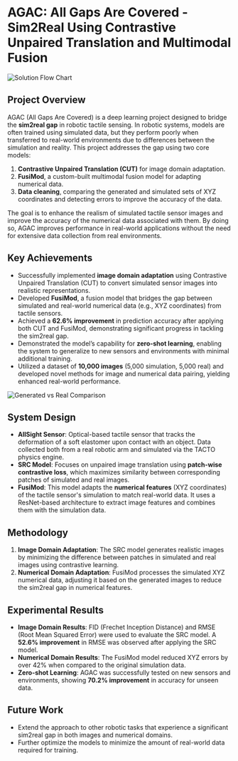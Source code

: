 # AGAC: All Gaps Are Covered - Sim2Real Using Contrastive Unpaired Translation and Multimodal Fusion

![Solution Flow Chart](./Images/Solution%20flow%20chart2%20(1).png)

## Project Overview
AGAC (All Gaps Are Covered) is a deep learning project designed to bridge the **sim2real gap** in robotic tactile sensing. In robotic systems, models are often trained using simulated data, but they perform poorly when transferred to real-world environments due to differences between the simulation and reality. This project addresses the gap using two core models:
1. **Contrastive Unpaired Translation (CUT)** for image domain adaptation.
2. **FusiMod**, a custom-built multimodal fusion model for adapting numerical data.
3. **Data cleaning**, comparing the generated and  simulated sets of XYZ coordinates and detecting errors to improve the accuracy of the data.


The goal is to enhance the realism of simulated tactile sensor images and improve the accuracy of the numerical data associated with them. By doing so, AGAC improves performance in real-world applications without the need for extensive data collection from real environments.

## Key Achievements
- Successfully implemented **image domain adaptation** using Contrastive Unpaired Translation (CUT) to convert simulated sensor images into realistic representations.
- Developed **FusiMod**, a fusion model that bridges the gap between simulated and real-world numerical data (e.g., XYZ coordinates) from tactile sensors.
- Achieved a **62.6% improvement** in prediction accuracy after applying both CUT and FusiMod, demonstrating significant progress in tackling the sim2real gap.
- Demonstrated the model’s capability for **zero-shot learning**, enabling the system to generalize to new sensors and environments with minimal additional training.
- Utilized a dataset of **10,000 images** (5,000 simulation, 5,000 real) and developed novel methods for image and numerical data pairing, yielding enhanced real-world performance.

![Generated vs Real Comparison](./Images/generate%20compare%20(2).png)

## System Design
- **AllSight Sensor**: Optical-based tactile sensor that tracks the deformation of a soft elastomer upon contact with an object. Data collected both from a real robotic arm and simulated via the TACTO physics engine.
- **SRC Model**: Focuses on unpaired image translation using **patch-wise contrastive loss**, which maximizes similarity between corresponding patches of simulated and real images.
- **FusiMod**: This model adapts the **numerical features** (XYZ coordinates) of the tactile sensor's simulation to match real-world data. It uses a ResNet-based architecture to extract image features and combines them with the simulation data.

## Methodology
1. **Image Domain Adaptation**: The SRC model generates realistic images by minimizing the difference between patches in simulated and real images using contrastive learning.
2. **Numerical Domain Adaptation**: FusiMod processes the simulated XYZ numerical data, adjusting it based on the generated images to reduce the sim2real gap in numerical features.

## Experimental Results
- **Image Domain Results**: FID (Frechet Inception Distance) and RMSE (Root Mean Squared Error) were used to evaluate the SRC model. A **52.6% improvement** in RMSE was observed after applying the SRC model.
- **Numerical Domain Results**: The FusiMod model reduced XYZ errors by over 42% when compared to the original simulation data.
- **Zero-shot Learning**: AGAC was successfully tested on new sensors and environments, showing **70.2% improvement** in accuracy for unseen data.

## Future Work
- Extend the approach to other robotic tasks that experience a significant sim2real gap in both images and numerical domains.
- Further optimize the models to minimize the amount of real-world data required for training.
